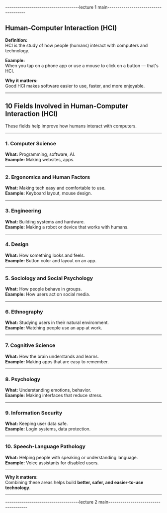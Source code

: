 -------------------------------------lecture 1 main-------------------------------------

## Human-Computer Interaction (HCI)

**Definition:**  
HCI is the study of how people (humans) interact with computers and technology.

**Example:**  
When you tap on a phone app or use a mouse to click on a button — that's HCI.

**Why it matters:**  
Good HCI makes software easier to use, faster, and more enjoyable.

----------------------------------------------------------------------------------------

## 10 Fields Involved in Human-Computer Interaction (HCI)

These fields help improve how humans interact with computers.

---

### 1. **Computer Science**  
**What:** Programming, software, AI.  
**Example:** Making websites, apps.  

---

### 2. **Ergonomics and Human Factors**  
**What:** Making tech easy and comfortable to use.  
**Example:** Keyboard layout, mouse design.  

---

### 3. **Engineering**  
**What:** Building systems and hardware.  
**Example:** Making a robot or device that works with humans.

---

### 4. **Design**  
**What:** How something looks and feels.  
**Example:** Button color and layout on an app.

---

### 5. **Sociology and Social Psychology**  
**What:** How people behave in groups.  
**Example:** How users act on social media.

---

### 6. **Ethnography**  
**What:** Studying users in their natural environment.  
**Example:** Watching people use an app at work.

---

### 7. **Cognitive Science**  
**What:** How the brain understands and learns.  
**Example:** Making apps that are easy to remember.

---

### 8. **Psychology**  
**What:** Understanding emotions, behavior.  
**Example:** Making interfaces that reduce stress.

---

### 9. **Information Security**  
**What:** Keeping user data safe.  
**Example:** Login systems, data protection.

---

### 10. **Speech-Language Pathology**  
**What:** Helping people with speaking or understanding language.  
**Example:** Voice assistants for disabled users.

---
**Why it matters:**  
Combining these areas helps build **better, safer, and easier-to-use technology**.

------------------------------------------------------------------------------------------------
-------------------------------------lecture 2 main-------------------------------------
